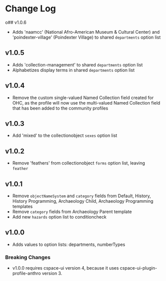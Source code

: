 # Change Log

o## v1.0.6

- Adds 'naamcc' (National Afro-American Museum & Cultural Center) and 'poindexter-village' (Poindexter Village) to shared `departments` option list

## v1.0.5

- Adds 'collection-management' to shared `departments` option list
- Alphabetizes display terms in shared `departments` option list

## v1.0.4 

- Remove the custom single-valued Named Collection field created for OHC, as the profile will now use the multi-valued Named Collection field that has been added to the community profiles

## v1.0.3

- Add 'mixed' to the collectionobject `sexes` option list

## v1.0.2

- Remove 'feathers' from collectionobject `forms` option list, leaving `feather`

## v1.0.1

- Remove `objectNameSystem` and `category` fields from  Default, History, History Programming, Archaeology Child, Archaeology Programming templates
- Remove `category` fields from Archaeology Parent template
- Add new `hazards` option list to conditioncheck

## v1.0.0

- Adds values to option lists: departments, numberTypes

### Breaking Changes

- v1.0.0 requires cspace-ui version 4, because it uses cspace-ui-plugin-profile-anthro version 3.
